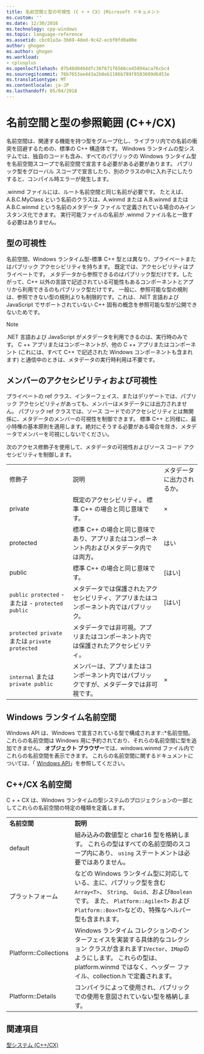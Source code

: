 ```yaml
---
title: 名前空間と型の可視性 (C + + CX) |Microsoft ドキュメント
ms.custom: ''
ms.date: 12/30/2016
ms.technology: cpp-windows
ms.topic: language-reference
ms.assetid: cbc01a3a-3b69-4ded-9c42-ecbf0fd0a00e
author: ghogen
ms.author: ghogen
ms.workload:
- cplusplus
ms.openlocfilehash: 07b48d0464dfc36f671f6566ce45894aca76cbc4
ms.sourcegitcommit: 76b7653ae443a2b8eb1186b789f8503609d6453e
ms.translationtype: MT
ms.contentlocale: ja-JP
ms.lasthandoff: 05/04/2018
---
```

# <a name="namespaces-and-type-visibility-ccx-"></a>名前空間と型の参照範囲 (C++/CX)
名前空間は、関連する機能を持つ型をグループ化し、ライブラリ内での名前の衝突を回避するための、標準の C++ 構造体です。 Windows ランタイムの型システムでは、独自のコードも含み、すべてのパブリックの Windows ランタイム型を名前空間スコープで名前空間で宣言する必要がある必要があります。 パブリック型をグローバル スコープで宣言したり、別のクラスの中に入れ子にしたりすると、コンパイル時エラーが発生します。  
  
 .winmd ファイルには、ルート名前空間と同じ名前が必要です。 たとえば、A.B.C.MyClass という名前のクラスは、A.winmd または A.B.winmd または A.B.C.winmd という名前のメタデータ ファイルで定義されている場合のみインスタンス化できます。 実行可能ファイルの名前が .winmd ファイル名と一致する必要はありません。  
  
## <a name="type-visibility"></a>型の可視性  
 名前空間、Windows ランタイム型-標準 C++ 型とは異なり、プライベートまたはパブリック アクセシビリティを持ちます。 既定では、アクセシビリティはプライベートです。 メタデータから参照できるのはパブリック型だけです。したがって、C++ 以外の言語で記述されている可能性もあるコンポーネントとアプリから利用できるのもパブリック型だけです。 一般に、参照可能な型の規則は、参照できない型の規則よりも制限的です。これは、.NET 言語および JavaScript でサポートされていない C++ 固有の概念を参照可能な型が公開できないためです。  
  
> [!NOTE]
>  .NET 言語および JavaScript がメタデータを利用できるのは、実行時のみです。 C ++ アプリまたはコンポーネントが、他の C ++ アプリまたはコンポーネント (これには、すべて C++ で記述された Windows コンポーネントも含まれます) と通信中のときは、メタデータの実行時利用は不要です。  
  
## <a name="member-accessibility-and-visibility"></a>メンバーのアクセシビリティおよび可視性  
 プライベートの ref クラス、インターフェイス、またはデリゲートでは、パブリック アクセシビリティがあっても、メンバーはメタデータには出力されません。 パブリック ref クラスでは、ソース コードでのアクセシビリティとは無関係に、メタデータのメンバーの可視性を制御できます。 標準 C++ と同様に、最小特権の基本原則を適用します。絶対にそうする必要がある場合を除き、メタデータでメンバーを可視にしないでください。  
  
 次のアクセス修飾子を使用して、メタデータの可視性およびソース コード アクセシビリティを制御します。  
  
||||  
|-|-|-|  
|修飾子|説明|メタデータに出力されるか。|  
|private|既定のアクセシビリティ。 標準 C++ の場合と同じ意味です。|×|  
|protected|標準 C++ の場合と同じ意味であり、アプリまたはコンポーネント内およびメタデータ内では両方。|はい|  
|public|標準 C++ の場合と同じ意味です。|[はい]|  
|`public protected` - または - `protected public`|メタデータでは保護されたアクセシビリティ、アプリまたはコンポーネント内ではパブリック。|[はい]|  
|`protected private` または `private protected`|メタデータでは非可視。アプリまたはコンポーネント内では保護されたアクセシビリティ。||  
|`internal` または `private public`|メンバーは、アプリまたはコンポーネント内ではパブリックですが、メタデータでは非可視です。|×|  
  
## <a name="windows-runtime-namespaces"></a>Windows ランタイム名前空間  
 Windows API は、Windows で宣言されている型で構成されます::\*名前空間。 これらの名前空間は Windows 用に予約されており、それらの名前空間に型を追加できません。 **オブジェクト ブラウザー**では、windows.winmd ファイル内でこれらの名前空間を表示できます。 これらの名前空間に関するドキュメントについては、「 [Windows API](http://msdn.microsoft.com/library/windows/apps/br211377)」を参照してください。  
  
## <a name="ccx-namespaces"></a>C++/CX 名前空間  
 C + + CX は、Windows ランタイムの型システムのプロジェクションの一部としてこれらの名前空間の特定の種類を定義します。  
  
|||  
|-|-|  
|**名前空間**|**説明**|  
|default|組み込みの数値型と char16 型を格納します。 これらの型はすべての名前空間のスコープ内にあり、 `using` ステートメントは必要ではありません。|  
|プラットフォーム|などの Windows ランタイム型に対応している、主に、パブリック型を含む`Array<T>`、 `String`、 `Guid`、および`Boolean`です。 また、 `Platform::Agile<T>` および `Platform::Box<T>`などの、特殊なヘルパー型も含まれます。|  
|Platform::Collections|Windows ランタイム コレクションのインターフェイスを実装する具体的なコレクション クラスが含まれます`IVector`、`IMap`のようにします。 これらの型は、platform.winmd ではなく、ヘッダー ファイル、collection.h で定義されます。|  
|Platform::Details|コンパイラによって使用され、パブリックでの使用を意図されていない型を格納します。|  
  
## <a name="see-also"></a>関連項目  
 [型システム (C++/CX)](../cppcx/type-system-c-cx.md)